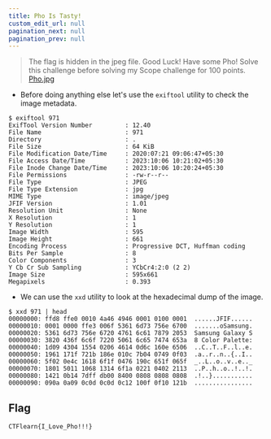 ```yaml
---
title: Pho Is Tasty!
custom_edit_url: null
pagination_next: null
pagination_prev: null
---
```


> The flag is hidden in the jpeg file. Good Luck! Have some Pho! Solve this challenge before solving my Scope challenge for 100 points.
> [Pho.jpg](https://ctflearn.com/challenge/download/971)
- Before doing anything else let's use the `exiftool` utility to check the image metadata.
```
$ exiftool 971
ExifTool Version Number         : 12.40
File Name                       : 971
Directory                       : .
File Size                       : 64 KiB
File Modification Date/Time     : 2020:07:21 09:06:47+05:30
File Access Date/Time           : 2023:10:06 10:21:02+05:30
File Inode Change Date/Time     : 2023:10:06 10:20:24+05:30
File Permissions                : -rw-r--r--
File Type                       : JPEG
File Type Extension             : jpg
MIME Type                       : image/jpeg
JFIF Version                    : 1.01
Resolution Unit                 : None
X Resolution                    : 1
Y Resolution                    : 1
Image Width                     : 595
Image Height                    : 661
Encoding Process                : Progressive DCT, Huffman coding
Bits Per Sample                 : 8
Color Components                : 3
Y Cb Cr Sub Sampling            : YCbCr4:2:0 (2 2)
Image Size                      : 595x661
Megapixels                      : 0.393
```
- We can use the `xxd` utility to look at the hexadecimal dump of the image.
```
$ xxd 971 | head
00000000: ffd8 ffe0 0010 4a46 4946 0001 0100 0001  ......JFIF......
00000010: 0001 0000 ffe3 006f 5361 6d73 756e 6700  .......oSamsung.
00000020: 5361 6d73 756e 6720 4761 6c61 7879 2053  Samsung Galaxy S
00000030: 3820 436f 6c6f 7220 5061 6c65 7474 653a  8 Color Palette:
00000040: 1d09 4304 1554 0206 4614 0d6c 160e 6506  ..C..T..F..l..e.
00000050: 1961 171f 721b 186e 010c 7b04 0749 0f03  .a..r..n..{..I..
00000060: 5f02 0e4c 1618 6f1f 0476 190c 651f 065f  _..L..o..v..e.._
00000070: 1801 5011 1068 1314 6f1a 0221 0402 2113  ..P..h..o..!..!.
00000080: 1421 0b14 7dff db00 8400 0808 0808 0808  .!..}...........
00000090: 090a 0a09 0c0d 0c0d 0c12 100f 0f10 121b  ................
```
## Flag
```
CTFlearn{I_Love_Pho!!!}
```
